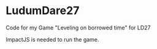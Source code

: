 LudumDare27
===========

Code for my Game "Leveling on borrowed time" for LD27

ImpactJS is needed to run the game.
